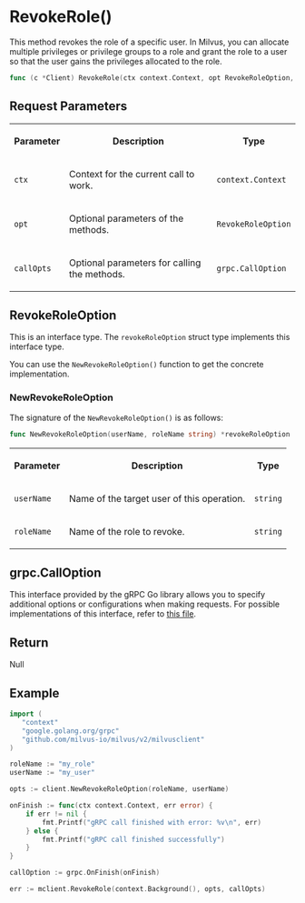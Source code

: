 # RevokeRole()

This method revokes the role of a specific user. In Milvus, you can allocate multiple privileges or privilege groups to a role and grant the role to a user so that the user gains the privileges allocated to the role.

```go
func (c *Client) RevokeRole(ctx context.Context, opt RevokeRoleOption, callOpts ...grpc.CallOption) error
```

## Request Parameters

<table>
   <tr>
     <th><p>Parameter</p></th>
     <th><p>Description</p></th>
     <th><p>Type</p></th>
   </tr>
   <tr>
     <td><p><code>ctx</code></p></td>
     <td><p>Context for the current call to work.</p></td>
     <td><p><code>context.Context</code></p></td>
   </tr>
   <tr>
     <td><p><code>opt</code></p></td>
     <td><p>Optional parameters of the methods.</p></td>
     <td><p><code>RevokeRoleOption</code></p></td>
   </tr>
   <tr>
     <td><p><code>callOpts</code></p></td>
     <td><p>Optional parameters for calling the methods.</p></td>
     <td><p><code>grpc.CallOption</code></p></td>
   </tr>
</table>

## RevokeRoleOption

This is an interface type. The `revokeRoleOption` struct type implements this interface type. 

You can use the `NewRevokeRoleOption()` function to get the concrete implementation.

### NewRevokeRoleOption

The signature of the `NewRevokeRoleOption()` is as follows:

```go
func NewRevokeRoleOption(userName, roleName string) *revokeRoleOption
```

<table>
   <tr>
     <th><p>Parameter</p></th>
     <th><p>Description</p></th>
     <th><p>Type</p></th>
   </tr>
   <tr>
     <td><p><code>userName</code></p></td>
     <td><p>Name of the target user of this operation.</p></td>
     <td><p><code>string</code></p></td>
   </tr>
   <tr>
     <td><p><code>roleName</code></p></td>
     <td><p>Name of the role to revoke.</p></td>
     <td><p><code>string</code></p></td>
   </tr>
</table>

## grpc.CallOption

This interface provided by the gRPC Go library allows you to specify additional options or configurations when making requests. For possible implementations of this interface, refer to [this file](https://github.com/grpc/grpc-go/blob/v1.69.4/rpc_util.go#L174).

## Return

Null

## Example

```go
import (
   "context"
   "google.golang.org/grpc"
   "github.com/milvus-io/milvus/v2/milvusclient"
)

roleName := "my_role"
userName := "my_user"

opts := client.NewRevokeRoleOption(roleName, userName)

onFinish := func(ctx context.Context, err error) {
    if err != nil {
        fmt.Printf("gRPC call finished with error: %v\n", err)
    } else {
        fmt.Printf("gRPC call finished successfully")
    }
}

callOption := grpc.OnFinish(onFinish)

err := mclient.RevokeRole(context.Background(), opts, callOpts)
```

